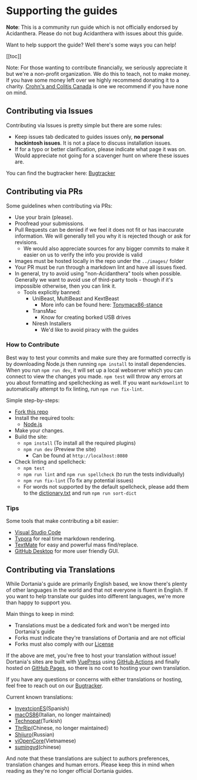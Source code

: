 # Supporting the guides

**Note**: This is a community run guide which is not officially endorsed by Acidanthera. Please do not bug Acidanthera with issues about this guide.

Want to help support the guide? Well there's some ways you can help!

[[toc]]

Note: For those wanting to contribute financially, we seriously appreciate it but we're a non-profit organization. We do this to teach, not to make money. If you have some money left over we highly recommend donating it to a charity. [Crohn's and Colitis Canada](https://crohnsandcolitis.donorportal.ca/Donation/DonationDetails.aspx?L=en-CA&G=159&F=1097&T=GENER) is one we recommend if you have none on mind.

## Contributing via Issues

 Contributing via Issues is pretty simple but there are some rules:

* Keep issues tab dedicated to guides issues only, **no personal hackintosh issues**. It is not a place to discuss installation issues.
* If for a typo or better clarification, please indicate what page it was on. Would appreciate not going for a scavenger hunt on where these issues are.

You can find the bugtracker here: [Bugtracker](https://github.com/dortania/bugtracker)

## Contributing via PRs

Some guidelines when contributing via PRs:

* Use your brain (please).
* Proofread your submissions.
* Pull Requests can be denied if we feel it does not fit or has inaccurate information. We will generally tell you why it is rejected though or ask for revisions.
  * We would also appreciate sources for any bigger commits to make it easier on us to verify the info you provide is valid
* Images must be hosted locally in the repo under the `../images/` folder
* Your PR must be run through a markdown lint and have all issues fixed.
* In general, try to avoid using "non-Acidanthera" tools when possible. Generally we want to avoid use of third-party tools  - though if it's impossible otherwise, then you can link it.
  * Tools explicitly banned:
    * UniBeast, MultiBeast and KextBeast
      * More info can be found here: [Tonymacx86-stance](https://github.com/khronokernel/Tonymcx86-stance)
    * TransMac
      * Know for creating borked USB drives
    * Niresh Installers
      * We'd like to avoid piracy with the guides

### How to Contribute

Best way to test your commits and make sure they are formatted correctly is by downloading Node.js then running `npm install` to install dependencies. When you run `npm run dev`, it will set up a local webserver which you can connect to view the changes you made. `npm test` will throw any errors at you about formatting and spellchecking as well. If you want `markdownlint` to automatically attempt to fix linting, run `npm run fix-lint`.

Simple step-by-steps:

* [Fork this repo](https://github.com/dortania/OpenCore-Install-Guide/fork/)
* Install the required tools:
  * [Node.js](https://nodejs.org/)
* Make your changes.
* Build the site:
  * `npm install` (To install all the required plugins)
  * `npm run dev` (Preview the site)
    * Can be found at `http://localhost:8080`
* Check linting and spellcheck:
  * `npm test`
  * `npm run lint` and `npm run spellcheck` (to run the tests individually)
  * `npm run fix-lint` (To fix any potential issues)
  * For words not supported by the default spellcheck, please add them to the [dictionary.txt](./dictionary/dictionary.txt) and run `npm run sort-dict`

### Tips

Some tools that make contributing a bit easier:

* [Visual Studio Code](https://code.visualstudio.com)
* [Typora](https://typora.io) for real time markdown rendering.
* [TextMate](https://macromates.com) for easy and powerful mass find/replace.
* [GitHub Desktop](https://desktop.github.com) for more user friendly GUI.

## Contributing via Translations

While Dortania's guide are primarily English based, we know there's plenty of other languages in the world and that not everyone is fluent in English. If you want to help translate our guides into different languages, we're more than happy to support you.

Main things to keep in mind:

* Translations must be a dedicated fork and won't be merged into Dortania's guide
* Forks must indicate they're translations of Dortania and are not official
* Forks must also comply with our [License](LICENSE.md)

If the above are met, you're free to host your translation without issue! Dortania's sites are built with [VuePress](https://vuepress.vuejs.org) using [GitHub Actions](https://github.com/features/actions) and finally hosted on [GitHub Pages](https://pages.github.com), so there is no cost to hosting your own translation.

If you have any questions or concerns with either translations or hosting, feel free to reach out on our [Bugtracker](https://github.com/dortania/bugtracker).

Current known translations:

* [InyextcionES](https://github.com/InyextcionES/OpenCore-Install-Guide)(Spanish)
* [macOS86](https://macos86.gitbook.io/guida-opencore/)(Italian, no longer maintained)
* [Technopat](https://www.technopat.net/sosyal/konu/opencore-ile-macos-kurulum-rehberi.963661/)(Turkish)
* [ThrRip](https://github.com/ThrRip/OpenCore-Install-Guide)(Chinese, no longer maintained）
* [Shijuro](https://github.com/shijuro/OpenCore-Install-Guide)(Russian)
* [viOpenCore](https://github.com/viOpenCore/OpenCore-Install-Guide)(Vietnamese)
* [sumingyd](https://github.com/sumingyd/OpenCore-Install-Guide)(chinese)

And note that these translations are subject to authors preferences, translation changes and human errors. Please keep this in mind when reading as they're no longer official Dortania guides.
